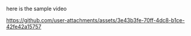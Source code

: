 here is the sample video


https://github.com/user-attachments/assets/3e43b3fe-70ff-4dc8-b1ce-42fe42a15757

